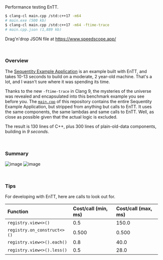 Performance testing EnTT.

```bash
$ clang-cl main.cpp /std:c++17 -m64
# main.exe (500 kb)
$ clang-cl main.cpp /std:c++17 -m64 -ftime-trace
# main.cpp.json (1,889 kb)
```

Drag'n'drop JSON file at https://www.speedscope.app/

<br>

### Overview

The [Sequentity Example Application](https://github.com/alanjfs/sequentity) is an example built with EnTT, and takes 10-13 seconds to build on a moderate, 2 year-old machine. That's a lot, and I wasn't sure where it was spending its time.

Thanks to the new `-ftime-trace` in Clang 9, the mysteries of the universe was revealed and encapsulated into this benchmark example you see before you. The [`main.cpp`](https://github.com/alanjfs/enttbench/blob/master/main.cpp) of this repository contains the entire Sequentity Example Application, but stripped from anything but calls to EnTT. It uses the same components, the same lambdas and same calls to EnTT. Well, as close as possible given that the actual logic is excluded.

The result is 130 lines of C++, plus 300 lines of plain-old-data components, building in *9 seconds*.

<br>

### Summary

![image](https://user-images.githubusercontent.com/2152766/73074528-c3015780-3eb1-11ea-8e30-6e4f821a109e.png)
![image](https://user-images.githubusercontent.com/2152766/73075688-618eb800-3eb4-11ea-8205-47eb1a29a2a9.png)

<br>

### Tips

For developing with EnTT, here are calls to look out for.

| Function                      | Cost/call (min, ms) | Cost/call (max, ms)
|:------------------------------|:-------------------|:-----------
| `registry.view<>()`           | 0.5              | 150.0
| `registry.on_construct<>()`   | 0.500            | 0.500
| `registry.view<>().each()`    | 0.8              | 40.0
| `registry.view<>().less()`    | 0.5              | 28.0
    